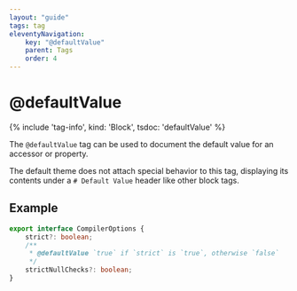 ```yaml
---
layout: "guide"
tags: tag
eleventyNavigation:
    key: "@defaultValue"
    parent: Tags
    order: 4
---
```


# @defaultValue

{% include 'tag-info', kind: 'Block', tsdoc: 'defaultValue' %}

The `@defaultValue` tag can be used to document the default value for an accessor or property.

The default theme does not attach special behavior to this tag, displaying its contents under
a `# Default Value` header like other block tags.

## Example

```ts
export interface CompilerOptions {
    strict?: boolean;
    /**
     * @defaultValue `true` if `strict` is `true`, otherwise `false`
     */
    strictNullChecks?: boolean;
}
```
